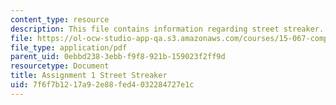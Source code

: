 ```yaml
---
content_type: resource
description: This file contains information regarding street streaker.
file: https://ol-ocw-studio-app-qa.s3.amazonaws.com/courses/15-067-competitive-decision-making-and-negotiation-spring-2011/7f6f7b1217a92e88fed4032284727e1c_MIT15_067S11_assgn01.pdf
file_type: application/pdf
parent_uid: 0ebbd238-3ebb-f9f8-921b-159023f2ff9d
resourcetype: Document
title: Assignment 1 Street Streaker
uid: 7f6f7b12-17a9-2e88-fed4-032284727e1c
---
```

